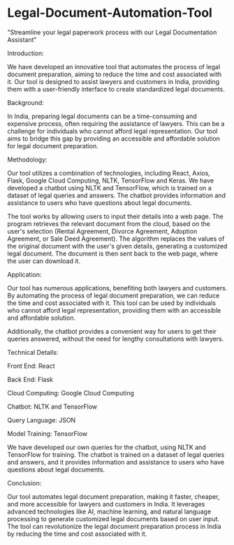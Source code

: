 # Legal-Document-Automation-Tool
"Streamline your legal paperwork process with our Legal Documentation Assistant"

Introduction:

We have developed an innovative tool that automates the process of legal document preparation, aiming to reduce the time and cost associated with it. Our tool is designed to assist lawyers and customers in India, providing them with a user-friendly interface to create standardized legal documents.

Background:

In India, preparing legal documents can be a time-consuming and expensive process, often requiring the assistance of lawyers. This can be a challenge for individuals who cannot afford legal representation. Our tool aims to bridge this gap by providing an accessible and affordable solution for legal document preparation.

Methodology:

Our tool utilizes a combination of technologies, including React, Axios, Flask, Google Cloud Computing, NLTK, TensorFlow and Keras. We have developed a chatbot using NLTK and TensorFlow, which is trained on a dataset of legal queries and answers. The chatbot provides information and assistance to users who have questions about legal documents.


The tool works by allowing users to input their details into a web page. The program retrieves the relevant document from the cloud, based on the user's selection (Rental Agreement, Divorce Agreement, Adoption Agreement, or Sale Deed Agreement). The algorithm replaces the values of the original document with the user's given details, generating a customized legal document. The document is then sent back to the web page, where the user can download it.


Application:

Our tool has numerous applications, benefiting both lawyers and customers. By automating the process of legal document preparation, we can reduce the time and cost associated with it. This tool can be used by individuals who cannot afford legal representation, providing them with an accessible and affordable solution.


Additionally, the chatbot provides a convenient way for users to get their queries answered, without the need for lengthy consultations with lawyers.


Technical Details:

Front End: React

Back End: Flask

Cloud Computing: Google Cloud Computing

Chatbot: NLTK and TensorFlow

Query Language: JSON

Model Training: TensorFlow


We have developed our own queries for the chatbot, using NLTK and TensorFlow for training. The chatbot is trained on a dataset of legal queries and answers, and it provides information and assistance to users who have questions about legal documents.


Conclusion:

Our tool automates legal document preparation, making it faster, cheaper, and more accessible for lawyers and customers in India. It leverages advanced technologies like AI, machine learning, and natural language processing to generate customized legal documents based on user input. The tool can revolutionize the legal document preparation process in India by reducing the time and cost associated with it.


